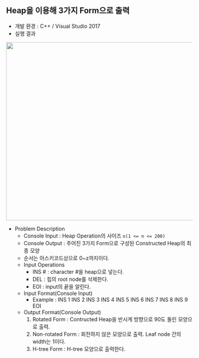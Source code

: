 ## Heap을 이용해 3가지 Form으로 출력
* 개발 환경 : C++ / Visual Studio 2017
* 실행 결과
<img src = "https://user-images.githubusercontent.com/48857568/123405866-3b0f0800-d5e5-11eb-9123-676b3e5f41d9.PNG" width="700" height="480">

* Problem Description
  * Console Input : Heap Operation의 사이즈 `n(1 <= n <= 200)`
  * Console Output : 주어진 3가지 Form으로 구성된 Constructed Heap의 최종 모양
  * 순서는 아스키코드상으로 0~z까지이다.
  * Input Operations
    * INS # : character #을 heap으로 넣는다.
    * DEL : 힙의 root node를 삭제한다.
    * EOI : input의 끝을 알린다.
  * Input Format(Console Input)
    * Example : INS 1 INS 2 INS 3 INS 4 INS 5 INS 6 INS 7 INS 8 INS 9 EOI
  * Output Format(Console Output)
    1. Rotated Form : Contructed Heap을 반시계 방향으로 90도 돌린 모양으로 출력.
    2. Non-rotated Form : 회전하지 않은 모양으로 출력. Leaf node 간의 width는 1이다.
    3. H-tree Form : H-tree 모양으로 출력한다.

